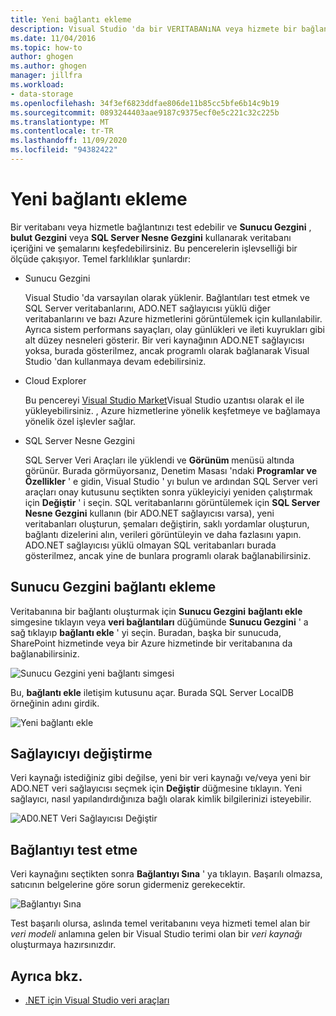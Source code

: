 ```yaml
---
title: Yeni bağlantı ekleme
description: Visual Studio 'da bir VERITABANıNA veya hizmete bir bağlantı ekleyin ve Sunucu Gezgini, bulut Gezgini veya SQL Server Nesne Gezgini kullanarak DB içeriğini ve şemalarını keşfedebilirsiniz.
ms.date: 11/04/2016
ms.topic: how-to
author: ghogen
ms.author: ghogen
manager: jillfra
ms.workload:
- data-storage
ms.openlocfilehash: 34f3ef6823ddfae806de11b85cc5bfe6b14c9b19
ms.sourcegitcommit: 0893244403aae9187c9375ecf0e5c221c32c225b
ms.translationtype: MT
ms.contentlocale: tr-TR
ms.lasthandoff: 11/09/2020
ms.locfileid: "94382422"
---
```

# <a name="add-new-connections"></a>Yeni bağlantı ekleme

Bir veritabanı veya hizmetle bağlantınızı test edebilir ve **Sunucu Gezgini** , **bulut Gezgini** veya **SQL Server Nesne Gezgini** kullanarak veritabanı içeriğini ve şemalarını keşfedebilirsiniz. Bu pencerelerin işlevselliği bir ölçüde çakışıyor. Temel farklılıklar şunlardır:

- Sunucu Gezgini

   Visual Studio 'da varsayılan olarak yüklenir. Bağlantıları test etmek ve SQL Server veritabanlarını, ADO.NET sağlayıcısı yüklü diğer veritabanlarını ve bazı Azure hizmetlerini görüntülemek için kullanılabilir. Ayrıca sistem performans sayaçları, olay günlükleri ve ileti kuyrukları gibi alt düzey nesneleri gösterir. Bir veri kaynağının ADO.NET sağlayıcısı yoksa, burada gösterilmez, ancak programlı olarak bağlanarak Visual Studio 'dan kullanmaya devam edebilirsiniz.

- Cloud Explorer

   Bu pencereyi [Visual Studio Market](https://marketplace.visualstudio.com/items?itemName=ms-azuretools.CloudExplorerForVS)Visual Studio uzantısı olarak el ile yükleyebilirsiniz. , Azure hizmetlerine yönelik keşfetmeye ve bağlamaya yönelik özel işlevler sağlar.

- SQL Server Nesne Gezgini

   SQL Server Veri Araçları ile yüklendi ve **Görünüm** menüsü altında görünür. Burada görmüyorsanız, Denetim Masası 'ndaki **Programlar ve Özellikler** ' e gidin, Visual Studio ' yı bulun ve ardından SQL Server veri araçları onay kutusunu seçtikten sonra yükleyiciyi yeniden çalıştırmak için **Değiştir** ' i seçin. SQL veritabanlarını görüntülemek için **SQL Server Nesne Gezgini** kullanın (bir ADO.NET sağlayıcısı varsa), yeni veritabanları oluşturun, şemaları değiştirin, saklı yordamlar oluşturun, bağlantı dizelerini alın, verileri görüntüleyin ve daha fazlasını yapın. ADO.NET sağlayıcısı yüklü olmayan SQL veritabanları burada gösterilmez, ancak yine de bunlara programlı olarak bağlanabilirsiniz.

## <a name="add-a-connection-in-server-explorer"></a>Sunucu Gezgini bağlantı ekleme

Veritabanına bir bağlantı oluşturmak için **Sunucu Gezgini** **bağlantı ekle** simgesine tıklayın veya **veri bağlantıları** düğümünde **Sunucu Gezgini** ' a sağ tıklayıp **bağlantı ekle** ' yi seçin. Buradan, başka bir sunucuda, SharePoint hizmetinde veya bir Azure hizmetinde bir veritabanına da bağlanabilirsiniz.

![Sunucu Gezgini yeni bağlantı simgesi](../data-tools/media/raddata-server-explorer-new-connection-icon.png)

Bu, **bağlantı ekle** iletişim kutusunu açar. Burada SQL Server LocalDB örneğinin adını girdik.

![Yeni bağlantı ekle](../data-tools/media/raddata-add-new-connection-dialog.png)

## <a name="change-the-provider"></a>Sağlayıcıyı değiştirme

Veri kaynağı istediğiniz gibi değilse, yeni bir veri kaynağı ve/veya yeni bir ADO.NET veri sağlayıcısı seçmek için **Değiştir** düğmesine tıklayın. Yeni sağlayıcı, nasıl yapılandırdığınıza bağlı olarak kimlik bilgilerinizi isteyebilir.

![AD0.NET Veri Sağlayıcısı Değiştir](../data-tools/media/raddata-change-ad0.net-data-provider.png)

## <a name="test-the-connection"></a>Bağlantıyı test etme

Veri kaynağını seçtikten sonra **Bağlantıyı Sına** ' ya tıklayın. Başarılı olmazsa, satıcının belgelerine göre sorun gidermeniz gerekecektir.

![Bağlantıyı Sına](../data-tools/media/raddata-test-connection.png)

Test başarılı olursa, aslında temel veritabanını veya hizmeti temel alan bir *veri modeli* anlamına gelen bir Visual Studio terimi olan bir *veri kaynağı* oluşturmaya hazırsınızdır.

## <a name="see-also"></a>Ayrıca bkz.

- [.NET için Visual Studio veri araçları](../data-tools/visual-studio-data-tools-for-dotnet.md)
